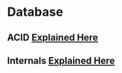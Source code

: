 # Database


## ACID [Explained Here](./parts/acid.md)

## Internals [Explained Here](./parts/internals.md)